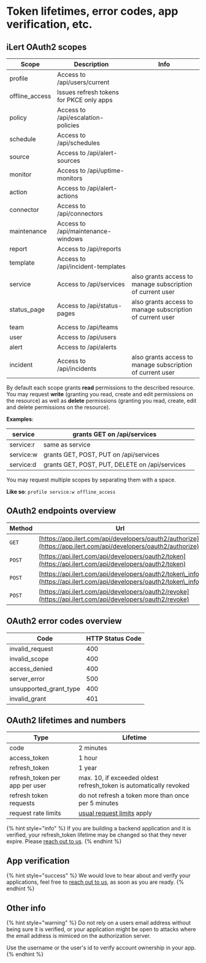 # Token lifetimes, error codes, app verification, etc.

## iLert OAuth2 scopes



| Scope           | Description                              | Info                                                      |
| --------------- | ---------------------------------------- | --------------------------------------------------------- |
| profile         | Access to /api/users/current             |                                                           |
| offline\_access | Issues refresh tokens for PKCE only apps |                                                           |
| policy          | Access to /api/escalation-policies       |                                                           |
| schedule        | Access to /api/schedules                 |                                                           |
| source          | Access to /api/alert-sources             |                                                           |
| monitor         | Access to /api/uptime-monitors           |                                                           |
| action          | Access to /api/alert-actions             |                                                           |
| connector       | Access to /api/connectors                |                                                           |
| maintenance     | Access to /api/maintenance-windows       |                                                           |
| report          | Access to /api/reports                   |                                                           |
| template        | Access to /api/incident-templates        |                                                           |
| service         | Access to /api/services                  | also grants access to manage subscription of current user |
| status\_page    | Access to /api/status-pages              | also grants access to manage subscription of current user |
| team            | Access to /api/teams                     |                                                           |
| user            | Access to /api/users                     |                                                           |
| alert           | Access to /api/alerts                    |                                                           |
| incident        | Access to /api/incidents                 | also grants access to manage subscription of current user |

By default each scope grants **read** permissions to the described resource.\
You may request **write** (granting you read, create and edit permissions on the resource) as well as **delete** permissions (granting you read, create, edit and delete permissions on the resource).

**Examples**:

| service   | grants GET on /api/services                    |   |
| --------- | ---------------------------------------------- | - |
| service:r | same as service                                |   |
| service:w | grants GET, POST, PUT on /api/services         |   |
| service:d | grants GET, POST, PUT, DELETE on /api/services |   |

You may request multiple scopes by separating them with a space.

**Like so**: `profile service:w offline_access`

## OAuth2 endpoints overview



| Method | Url                                                                                                                |
| ------ | ------------------------------------------------------------------------------------------------------------------ |
| `GET`  | [https://app.ilert.com/api/developers/oauth2/authorize](https://app.ilert.com/api/developers/oauth2/authorize)     |
| `POST` | [https://api.ilert.com/api/developers/oauth2/token](https://api.ilert.com/api/developers/oauth2/token)             |
| `POST` | [https://api.ilert.com/api/developers/oauth2/token\_info](https://api.ilert.com/api/developers/oauth2/token\_info) |
| `POST` | [https://api.ilert.com/api/developers/oauth2/revoke](https://api.ilert.com/api/developers/oauth2/revoke)           |

## OAuth2 error codes overview



| Code                     | HTTP Status Code |
| ------------------------ | ---------------- |
| invalid\_request         | 400              |
| invalid\_scope           | 400              |
| access\_denied           | 400              |
| server\_error            | 500              |
| unsupported\_grant\_type | 400              |
| invalid\_grant           | 401              |

## OAuth2 lifetimes and numbers



| Type                            | Lifetime                                                            |   |
| ------------------------------- | ------------------------------------------------------------------- | - |
| code                            | 2 minutes                                                           |   |
| access\_token                   | 1 hour                                                              |   |
| refresh\_token                  | 1 year                                                              |   |
| refresh\_token per app per user | max. 10, if exceeded oldest refresh\_token is automatically revoked |   |
| refresh token requests          | do not refresh a token more than once per 5 minutes                 |   |
| request rate limits             | [usual request limits](../alertsource-throttle.md) apply            |   |

{% hint style="info" %}
If you are building a backend application and it is verified, your refresh\_token lifetime may be changed so that they never expire. Please [reach out to us](../../contact.md).
{% endhint %}

## App verification

{% hint style="success" %}
We would love to hear about and verify your applications, feel free to [reach out to us](../../contact.md), as soon as you are ready.
{% endhint %}

## Other info

{% hint style="warning" %}
Do not rely on a users email address without being sure it is verified, or your application might be open to attacks where the email address is mimiced on the authorization server.

Use the username or the user's id to verify account ownership in your app.
{% endhint %}


